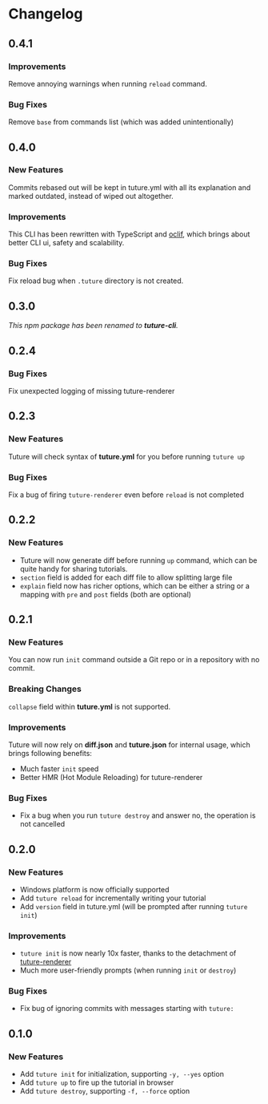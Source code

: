 # Changelog

## 0.4.1

### Improvements

Remove annoying warnings when running `reload` command.

### Bug Fixes

Remove `base` from commands list (which was added unintentionally)

## 0.4.0

### New Features

Commits rebased out will be kept in tuture.yml with all its explanation and marked outdated, instead of wiped out altogether.

### Improvements

This CLI has been rewritten with TypeScript and [oclif](https://oclif.io), which brings about better CLI ui, safety and scalability.

### Bug Fixes

Fix reload bug when `.tuture` directory is not created.

## 0.3.0

_This npm package has been renamed to **tuture-cli**._

## 0.2.4

### Bug Fixes

Fix unexpected logging of missing tuture-renderer

## 0.2.3

### New Features

Tuture will check syntax of **tuture.yml** for you before running `tuture up`

### Bug Fixes

Fix a bug of firing `tuture-renderer` even before `reload` is not completed

## 0.2.2

### New Features

- Tuture will now generate diff before running `up` command, which can be quite handy for sharing tutorials.
- `section` field is added for each diff file to allow splitting large file
- `explain` field now has richer options, which can be either a string or a mapping with `pre` and `post` fields (both are optional)

## 0.2.1

### New Features

You can now run `init` command outside a Git repo or in a repository with no commit.

### Breaking Changes

`collapse` field within **tuture.yml** is not supported.

### Improvements

Tuture will now rely on **diff.json** and **tuture.json** for internal usage, which brings following benefits:

- Much faster `init` speed
- Better HMR (Hot Module Reloading) for tuture-renderer

### Bug Fixes

- Fix a bug when you run `tuture destroy` and answer no, the operation is not cancelled

## 0.2.0

### New Features

- Windows platform is now officially supported
- Add `tuture reload` for incrementally writing your tutorial
- Add `version` field in tuture.yml (will be prompted after running `tuture init`)

### Improvements

- `tuture init` is now nearly 10x faster, thanks to the detachment of [tuture-renderer](https://github.com/tutureproject/renderer)
- Much more user-friendly prompts (when running `init` or `destroy`)

### Bug Fixes

- Fix bug of ignoring commits with messages starting with `tuture: `

## 0.1.0

### New Features

- Add `tuture init` for initialization, supporting `-y, --yes` option
- Add `tuture up` to fire up the tutorial in browser
- Add `tuture destroy`, supporting `-f, --force` option
